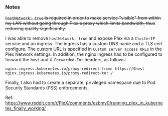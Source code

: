 ### Notes

~~`hostNetwork: true` is required in order to make service "visible" from within my LAN without going through Plex's proxy which limits bandwidth, thus reducing quality significantly.~~

I was able to remove `hostNetwork: true` and expose Plex via a `ClusterIP` service and an ingress. The ingress has a custom DNS name and a TLS cert configure. The custom URL is specified in `Custom server access URLs` in the Plex Network settings. In addition, the nginx ingress had to be configured to forward the `host` and `X-Forwarded-For` headers, as follows:

```
nginx.ingress.kubernetes.io/proxy-redirect-from: https://$host
nginx.ingress.kubernetes.io/proxy-redirect-to: /
```

Finally, I also had to create a separate, privileged namespace due to Pod Security Standards (PSS) enforcements.

Ref: https://www.reddit.com/r/PleX/comments/ezbmy0/running_plex_in_kubernetes_finally_working/

